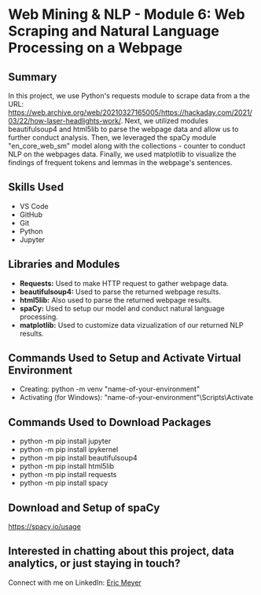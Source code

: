 # Web Mining & NLP - Module 6: Web Scraping and Natural Language Processing on a Webpage

## Summary
In this project, we use Python's requests module to scrape data from a the URL: https://web.archive.org/web/20210327165005/https://hackaday.com/2021/03/22/how-laser-headlights-work/.
Next, we utilized modules beautifulsoup4 and html5lib to parse the webpage data and allow us to further conduct analysis.
Then, we leveraged the spaCy module "en_core_web_sm" model along with the collections - counter to conduct NLP on the webpages data.
Finally, we used matplotlib to visualize the findings of frequent tokens and lemmas in the webpage's sentences.

## Skills Used
- VS Code
- GitHub
- Git
- Python
- Jupyter

## Libraries and Modules
- __Requests:__ Used to make HTTP request to gather webpage data.
- __beautifulsoup4:__ Used to parse the returned webpage results.
- __html5lib:__ Also used to parse the returned webpage results.
- __spaCy:__ Used to setup our model and conduct natural language processing.
- __matplotlib:__ Used to customize data vizualization of our returned NLP results.

## Commands Used to Setup and Activate Virtual Environment
- Creating: python -m venv "name-of-your-environment"
- Activating (for Windows): "name-of-your-environment"\Scripts\Activate

## Commands Used to Download Packages
- python -m pip install jupyter
- python -m pip install ipykernel
- python -m pip install beautifulsoup4
- python -m pip install html5lib
- python -m pip install requests
- python -m pip install spacy

## Download and Setup of spaCy
https://spacy.io/usage

## Interested in chatting about this project, data analytics, or just staying in touch?
Connect with me on LinkedIn: [Eric Meyer](https://www.linkedin.com/in/ericmeyer123/)
